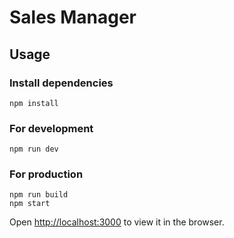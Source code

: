 # Sales Manager

## Usage

### Install dependencies
```
npm install
```

### For development
```
npm run dev
```

### For production
```
npm run build
npm start
```

Open [http://localhost:3000](http://localhost:3000) to view it in the browser.
